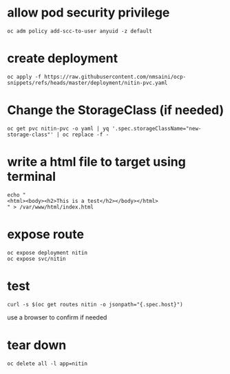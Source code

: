 # allow pod security privilege
```
oc adm policy add-scc-to-user anyuid -z default
```

# create deployment
```
oc apply -f https://raw.githubusercontent.com/nmsaini/ocp-snippets/refs/heads/master/deployment/nitin-pvc.yaml
```
# Change the StorageClass (if needed)
```
oc get pvc nitin-pvc -o yaml | yq '.spec.storageClassName="new-storage-class"' | oc replace -f -
```

# write a html file to target using terminal
```
echo "
<html><body><h2>This is a test</h2></body></html>
" > /var/www/html/index.html
```

# expose route
```
oc expose deployment nitin 
oc expose svc/nitin
```
# test
```
curl -s $(oc get routes nitin -o jsonpath="{.spec.host}")
```
use a browser to confirm if needed

# tear down
```
oc delete all -l app=nitin
```
